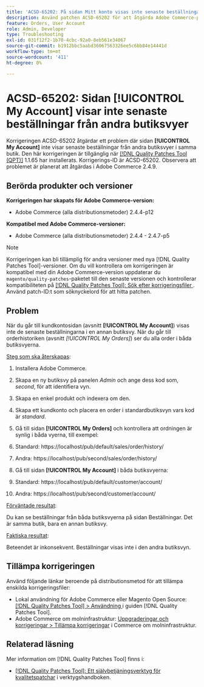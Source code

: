 ```yaml
---
title: 'ACSD-65202: På sidan Mitt konto visas inte senaste beställningar från andra butiksvyer'
description: Använd patchen ACSD-65202 för att åtgärda Adobe Commerce-problemet där sidan Mitt konto inte visar de senaste beställningarna från andra butiksvyer i samma butik.
feature: Orders, User Account
role: Admin, Developer
type: Troubleshooting
exl-id: 031f12f2-1b70-4cbc-92a0-8eb561e34067
source-git-commit: b1912bbc5aabd36067563326ee5c6bb84e14441d
workflow-type: tm+mt
source-wordcount: '411'
ht-degree: 0%

---
```


# ACSD-65202: Sidan [!UICONTROL My Account] visar inte senaste beställningar från andra butiksvyer

Korrigeringen ACSD-65202 åtgärdar ett problem där sidan **[!UICONTROL My Account]** inte visar senaste beställningar från andra butiksvyer i samma butik. Den här korrigeringen är tillgänglig när [[!DNL Quality Patches Tool (QPT)]](/help/tools/quality-patches-tool/quality-patches-tool-to-self-serve-quality-patches.md) 1.1.65 har installerats. Korrigerings-ID är ACSD-65202. Observera att problemet är planerat att åtgärdas i Adobe Commerce 2.4.9.

## Berörda produkter och versioner

**Korrigeringen har skapats för Adobe Commerce-version:**

* Adobe Commerce (alla distributionsmetoder) 2.4.4-p12

**Kompatibel med Adobe Commerce-versioner:**

* Adobe Commerce (alla distributionsmetoder) 2.4.4 - 2.4.7-p5

>[!NOTE]
>
>Korrigeringen kan bli tillämplig för andra versioner med nya [!DNL Quality Patches Tool]-versioner. Om du vill kontrollera om korrigeringen är kompatibel med din Adobe Commerce-version uppdaterar du `magento/quality-patches`-paketet till den senaste versionen och kontrollerar kompatibiliteten på [[!DNL Quality Patches Tool]: Sök efter korrigeringsfiler ](https://experienceleague.adobe.com/tools/commerce-quality-patches/index.html). Använd patch-ID:t som söknyckelord för att hitta patchen.

## Problem

När du går till kundkontosidan (avsnitt **[!UICONTROL My Account]**) visas inte de senaste beställningarna i en annan butiksvy. När du går till orderhistoriken (avsnitt *[!UICONTROL My Orders]*) ser du alla order i båda butiksvyerna.

<u>Steg som ska återskapas</u>:

1. Installera Adobe Commerce.
1. Skapa en ny butiksvy på panelen *Admin* och ange dess kod som, *second*, för att identifiera vyn.
1. Skapa en enkel produkt och indexera om den.
1. Skapa ett kundkonto och placera en order i standardbutiksvyn vars kod är *standard*.
1. Gå till sidan **[!UICONTROL My Orders]** och kontrollera att ordningen är synlig i båda vyerna, till exempel:
1. Standard: https://localhost/pub/default/sales/order/history/
1. Andra: https://localhost/pub/second/sales/order/history/

1. Gå till sidan **[!UICONTROL My Account]** i båda butiksvyerna:
1. Standard: https://localhost/pub/default/customer/account/
1. Andra: https://localhost/pub/second/customer/account/

<u>Förväntade resultat</u>:

Du kan se beställningar från båda butiksvyerna på sidan Beställningar. Det är samma butik, bara en annan butiksvy.

<u>Faktiska resultat</u>:

Beteendet är inkonsekvent. Beställningar visas inte i den andra butiksvyn.

## Tillämpa korrigeringen

Använd följande länkar beroende på distributionsmetod för att tillämpa enskilda korrigeringsfiler:

* Lokal användning för Adobe Commerce eller Magento Open Source: [[!DNL Quality Patches Tool] > Användning ](/help/tools/quality-patches-tool/usage.md) i guiden [!DNL Quality Patches Tool].
* Adobe Commerce om molninfrastruktur: [Uppgraderingar och korrigeringar > Tillämpa korrigeringar](https://experienceleague.adobe.com/docs/commerce-cloud-service/user-guide/develop/upgrade/apply-patches.html) i Commerce om molninfrastruktur.

## Relaterad läsning

Mer information om [!DNL Quality Patches Tool] finns i:

* [[!DNL Quality Patches Tool]: Ett självbetjäningsverktyg för kvalitetspatchar](/help/tools/quality-patches-tool/quality-patches-tool-to-self-serve-quality-patches.md) i verktygshandboken.
